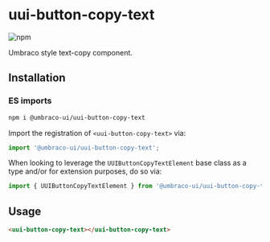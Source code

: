 # uui-button-copy-text

![npm](https://img.shields.io/npm/v/@umbraco-ui/uui-button-copy-text?logoColor=%231B264F)

Umbraco style text-copy component.

## Installation

### ES imports

```zsh
npm i @umbraco-ui/uui-button-copy-text
```

Import the registration of `<uui-button-copy-text>` via:

```javascript
import '@umbraco-ui/uui-button-copy-text';
```

When looking to leverage the `UUIButtonCopyTextElement` base class as a type and/or for extension purposes, do so via:

```javascript
import { UUIButtonCopyTextElement } from '@umbraco-ui/uui-button-copy-text';
```

## Usage

```html
<uui-button-copy-text></uui-button-copy-text>
```
